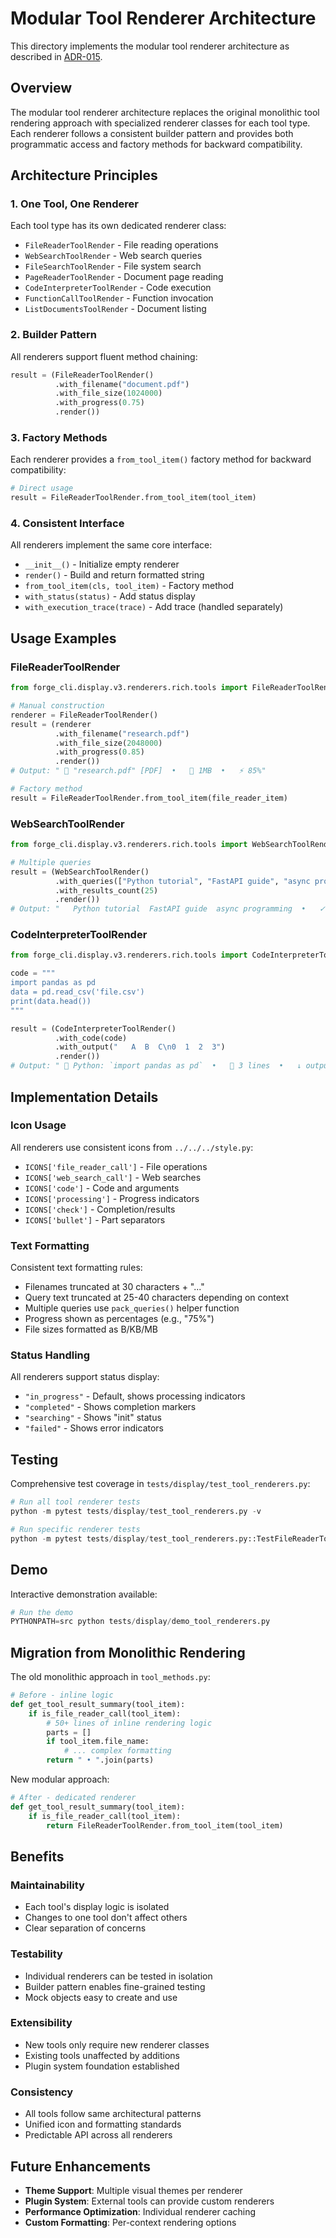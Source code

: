 # Modular Tool Renderer Architecture

This directory implements the modular tool renderer architecture as described in [ADR-015](../../../../../../../docs/adr/ADR-015-modular-tool-renderer-architecture.md).

## Overview

The modular tool renderer architecture replaces the original monolithic tool rendering approach with specialized renderer classes for each tool type. Each renderer follows a consistent builder pattern and provides both programmatic access and factory methods for backward compatibility.

## Architecture Principles

### 1. One Tool, One Renderer
Each tool type has its own dedicated renderer class:
- `FileReaderToolRender` - File reading operations
- `WebSearchToolRender` - Web search queries
- `FileSearchToolRender` - File system search
- `PageReaderToolRender` - Document page reading
- `CodeInterpreterToolRender` - Code execution
- `FunctionCallToolRender` - Function invocation
- `ListDocumentsToolRender` - Document listing

### 2. Builder Pattern
All renderers support fluent method chaining:

```python
result = (FileReaderToolRender()
          .with_filename("document.pdf")
          .with_file_size(1024000)
          .with_progress(0.75)
          .render())
```

### 3. Factory Methods
Each renderer provides a `from_tool_item()` factory method for backward compatibility:

```python
# Direct usage
result = FileReaderToolRender.from_tool_item(tool_item)
```

### 4. Consistent Interface
All renderers implement the same core interface:
- `__init__()` - Initialize empty renderer
- `render()` - Build and return formatted string
- `from_tool_item(cls, tool_item)` - Factory method
- `with_status(status)` - Add status display
- `with_execution_trace(trace)` - Add trace (handled separately)

## Usage Examples

### FileReaderToolRender

```python
from forge_cli.display.v3.renderers.rich.tools import FileReaderToolRender

# Manual construction
renderer = FileReaderToolRender()
result = (renderer
          .with_filename("research.pdf")
          .with_file_size(2048000)
          .with_progress(0.85)
          .render())
# Output: " 󰈈 "research.pdf" [PDF]  •   󰈈 1MB  •   ⚡ 85%"

# Factory method
result = FileReaderToolRender.from_tool_item(file_reader_item)
```

### WebSearchToolRender

```python
from forge_cli.display.v3.renderers.rich.tools import WebSearchToolRender

# Multiple queries
result = (WebSearchToolRender()
          .with_queries(["Python tutorial", "FastAPI guide", "async programming"])
          .with_results_count(25)
          .render())
# Output: "   Python tutorial  FastAPI guide  async programming  •   ✓ 25 results"
```

### CodeInterpreterToolRender

```python
from forge_cli.display.v3.renderers.rich.tools import CodeInterpreterToolRender

code = """
import pandas as pd
data = pd.read_csv('file.csv')
print(data.head())
"""

result = (CodeInterpreterToolRender()
          .with_code(code)
          .with_output("   A  B  C\n0  1  2  3")
          .render())
# Output: " 󰌠 Python: `import pandas as pd`  •   󰌠 3 lines  •   ↓ output:    A  B  C..."
```

## Implementation Details

### Icon Usage
All renderers use consistent icons from `../../../style.py`:
- `ICONS['file_reader_call']` - File operations
- `ICONS['web_search_call']` - Web searches  
- `ICONS['code']` - Code and arguments
- `ICONS['processing']` - Progress indicators
- `ICONS['check']` - Completion/results
- `ICONS['bullet']` - Part separators

### Text Formatting
Consistent text formatting rules:
- Filenames truncated at 30 characters + "..."
- Query text truncated at 25-40 characters depending on context
- Multiple queries use `pack_queries()` helper function
- Progress shown as percentages (e.g., "75%")
- File sizes formatted as B/KB/MB

### Status Handling
All renderers support status display:
- `"in_progress"` - Default, shows processing indicators
- `"completed"` - Shows completion markers
- `"searching"` - Shows "init" status
- `"failed"` - Shows error indicators

## Testing

Comprehensive test coverage in `tests/display/test_tool_renderers.py`:

```python
# Run all tool renderer tests
python -m pytest tests/display/test_tool_renderers.py -v

# Run specific renderer tests
python -m pytest tests/display/test_tool_renderers.py::TestFileReaderToolRender -v
```

## Demo

Interactive demonstration available:

```python
# Run the demo
PYTHONPATH=src python tests/display/demo_tool_renderers.py
```

## Migration from Monolithic Rendering

The old monolithic approach in `tool_methods.py`:

```python
# Before - inline logic
def get_tool_result_summary(tool_item):
    if is_file_reader_call(tool_item):
        # 50+ lines of inline rendering logic
        parts = []
        if tool_item.file_name:
            # ... complex formatting
        return " • ".join(parts)
```

New modular approach:

```python
# After - dedicated renderer
def get_tool_result_summary(tool_item):
    if is_file_reader_call(tool_item):
        return FileReaderToolRender.from_tool_item(tool_item)
```

## Benefits

### Maintainability
- Each tool's display logic is isolated
- Changes to one tool don't affect others
- Clear separation of concerns

### Testability  
- Individual renderers can be tested in isolation
- Builder pattern enables fine-grained testing
- Mock objects easy to create and use

### Extensibility
- New tools only require new renderer classes
- Existing tools unaffected by additions
- Plugin system foundation established

### Consistency
- All tools follow same architectural patterns
- Unified icon and formatting standards
- Predictable API across all renderers

## Future Enhancements

- **Theme Support**: Multiple visual themes per renderer
- **Plugin System**: External tools can provide custom renderers  
- **Performance Optimization**: Individual renderer caching
- **Custom Formatting**: Per-context rendering options 